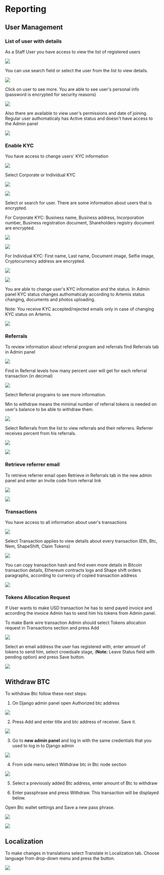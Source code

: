 # Reporting

## **User Management**

### **List of user with details**

As a Staff User you have access to view the list of registered users

![](../../.gitbook/assets/image%20%2810%29.png)

You can use search field or select the user from the list to view details.

![](../../.gitbook/assets/image%20%2817%29.png)

Click on user to see more. You are able to see user's personal info \(password is encrypted for security reasons\)

![](../../.gitbook/assets/image%20%2823%29.png)

Also there are available to view user's permissions and date of joining. Regular user authomaticaly has Active status and doesn't have access to the Admin panel

![](../../.gitbook/assets/image%20%285%29.png)

### **Enable KYC**

You have access to change users' KYC information

![](../../.gitbook/assets/image%20%2816%29.png)

Select Corporate or Individual KYC

![](../../.gitbook/assets/image%20%2848%29.png)

![](../../.gitbook/assets/image%20%2836%29.png)

Select or search for user. There are some information about users that is encrypted.

For Corporate KYC: Business name, Business address, Incorporation number, Business registration document, Shareholders registry document are encrypted.

![](../../.gitbook/assets/image%20%289%29.png)

![](../../.gitbook/assets/image%20%287%29.png)

For Individual KYC: First name, Last name, Document image, Selfie image, Cryptocurrency address are encrypted.

![](../../.gitbook/assets/image%20%2838%29.png)

![](../../.gitbook/assets/image%20%2845%29.png)

You are able to change user's KYC information and the status. In Admin panel KYC status changes authomaticaly according to Artemis status changing, documents and photos uploading.

Note: You receive KYC accepted/rejected emails only in case of changing KYC status on Artemis.

![](../../.gitbook/assets/image%20%2840%29.png)



### **Referrals**

To review information about referral program and referrals find Referrals tab in Admin panel

![](../../.gitbook/assets/image%20%2829%29.png)

Find in Referral levels how many percent user will get for each referral transaction \(in decimal\)

![](../../.gitbook/assets/image%20%2841%29.png)

Select Referral programs to see more information.

Min to withdraw means the minimal number of referral tokens is needed on user's balance to be able to withdraw them.

![](../../.gitbook/assets/image%20%2835%29.png)

Select Referrals from the list to view referrals and their referrers. Referrer receives percent from his referrals.

![](../../.gitbook/assets/image%20%2831%29.png)

![](../../.gitbook/assets/image%20%2813%29.png)

### **Retrieve referrer email**

To retrieve referrer email open Retrieve in Referrals tab in the new admin panel and enter an Invite code from referral link

![](../../.gitbook/assets/image%20%2824%29.png)

![](../../.gitbook/assets/image%20%2827%29.png)

### **Transactions**

You have access to all information about user's transactions

![](../../.gitbook/assets/image%20%284%29.png)

Select Transaction applies to view details about every transaction \(Eth, Btc, Nem, ShapeShift, Claim Tokens\)

![](../../.gitbook/assets/image%20%283%29.png)

You can copy transaction hash and find even more details in Bitcoin transaction details, Ethereum contracts logs and Shape shift orders paragraphs, according to currency of copied transaction address

![](../../.gitbook/assets/image%20%2833%29.png)

### **Tokens Allocation Request**

If User wants to make USD transaction he has to send payed invoice and according the invoice Admin has to send him his tokens from Admin panel.

To make Bank wire transaction Admin should select Tokens allocation request in Transactions section and press Add

![](../../.gitbook/assets/image.png)

Select an email address the user has registered with, enter amount of tokens to send him, select crowdsale stage, \(**Note:** Leave Status field with pending option\) and press Save button.

![](../../.gitbook/assets/image%20%2812%29.png)

## **Withdraw BTC**

To withdraw Btc follow these next steps:

1. On Django admin panel open Authorized btc address



![](../../.gitbook/assets/image%20%2826%29.png)

2. Press Add and enter  title and btc address of receiver. Save it.

![](../../.gitbook/assets/image%20%2834%29.png)

3. Go to **new admin panel** and log in with the same credentials that you used to log in to Django admin

![](../../.gitbook/assets/image%20%2819%29.png)

4. From side menu select Withdraw btc in Btc node section

![](../../.gitbook/assets/image%20%2839%29.png)

5. Select a previously added Btc address, enter amount of Btc to withdraw

6. Enter passphrase and press Withdraw. This transaction will be displayed below.

Open Btc wallet settings and Save a new pass phrase. 

![](../../.gitbook/assets/image%20%2843%29.png)

![](../../.gitbook/assets/image%20%288%29.png)

## Localization

To make changes in translations select Translate in Localization tab. Choose language from drop-down menu and press the button.

![](../../.gitbook/assets/image%20%2849%29.png)

